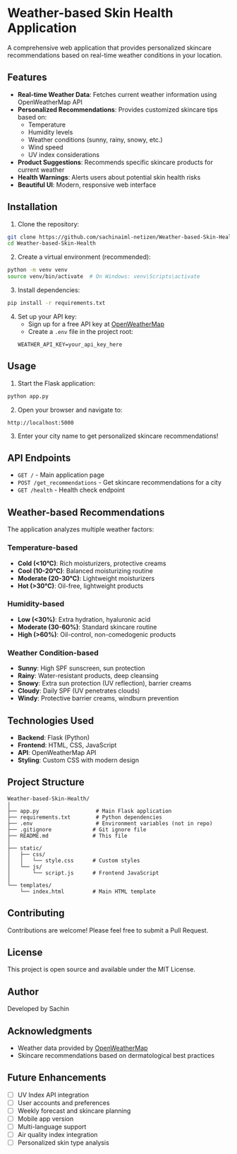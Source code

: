 # Weather-based Skin Health Application

A comprehensive web application that provides personalized skincare recommendations based on real-time weather conditions in your location.

## Features

- **Real-time Weather Data**: Fetches current weather information using OpenWeatherMap API
- **Personalized Recommendations**: Provides customized skincare tips based on:
  - Temperature
  - Humidity levels
  - Weather conditions (sunny, rainy, snowy, etc.)
  - Wind speed
  - UV index considerations
- **Product Suggestions**: Recommends specific skincare products for current weather
- **Health Warnings**: Alerts users about potential skin health risks
- **Beautiful UI**: Modern, responsive web interface

## Installation

1. Clone the repository:
```bash
git clone https://github.com/sachinaiml-netizen/Weather-based-Skin-Health.git
cd Weather-based-Skin-Health
```

2. Create a virtual environment (recommended):
```bash
python -m venv venv
source venv/bin/activate  # On Windows: venv\Scripts\activate
```

3. Install dependencies:
```bash
pip install -r requirements.txt
```

4. Set up your API key:
   - Sign up for a free API key at [OpenWeatherMap](https://openweathermap.org/api)
   - Create a `.env` file in the project root:
   ```
   WEATHER_API_KEY=your_api_key_here
   ```

## Usage

1. Start the Flask application:
```bash
python app.py
```

2. Open your browser and navigate to:
```
http://localhost:5000
```

3. Enter your city name to get personalized skincare recommendations!

## API Endpoints

- `GET /` - Main application page
- `POST /get_recommendations` - Get skincare recommendations for a city
- `GET /health` - Health check endpoint

## Weather-based Recommendations

The application analyzes multiple weather factors:

### Temperature-based
- **Cold (<10°C)**: Rich moisturizers, protective creams
- **Cool (10-20°C)**: Balanced moisturizing routine
- **Moderate (20-30°C)**: Lightweight moisturizers
- **Hot (>30°C)**: Oil-free, lightweight products

### Humidity-based
- **Low (<30%)**: Extra hydration, hyaluronic acid
- **Moderate (30-60%)**: Standard skincare routine
- **High (>60%)**: Oil-control, non-comedogenic products

### Weather Condition-based
- **Sunny**: High SPF sunscreen, sun protection
- **Rainy**: Water-resistant products, deep cleansing
- **Snowy**: Extra sun protection (UV reflection), barrier creams
- **Cloudy**: Daily SPF (UV penetrates clouds)
- **Windy**: Protective barrier creams, windburn prevention

## Technologies Used

- **Backend**: Flask (Python)
- **Frontend**: HTML, CSS, JavaScript
- **API**: OpenWeatherMap API
- **Styling**: Custom CSS with modern design

## Project Structure

```
Weather-based-Skin-Health/
│
├── app.py                  # Main Flask application
├── requirements.txt        # Python dependencies
├── .env                    # Environment variables (not in repo)
├── .gitignore             # Git ignore file
├── README.md              # This file
│
├── static/
│   ├── css/
│   │   └── style.css      # Custom styles
│   └── js/
│       └── script.js      # Frontend JavaScript
│
└── templates/
    └── index.html         # Main HTML template
```

## Contributing

Contributions are welcome! Please feel free to submit a Pull Request.

## License

This project is open source and available under the MIT License.

## Author

Developed by Sachin

## Acknowledgments

- Weather data provided by [OpenWeatherMap](https://openweathermap.org/)
- Skincare recommendations based on dermatological best practices

## Future Enhancements

- [ ] UV Index API integration
- [ ] User accounts and preferences
- [ ] Weekly forecast and skincare planning
- [ ] Mobile app version
- [ ] Multi-language support
- [ ] Air quality index integration
- [ ] Personalized skin type analysis
